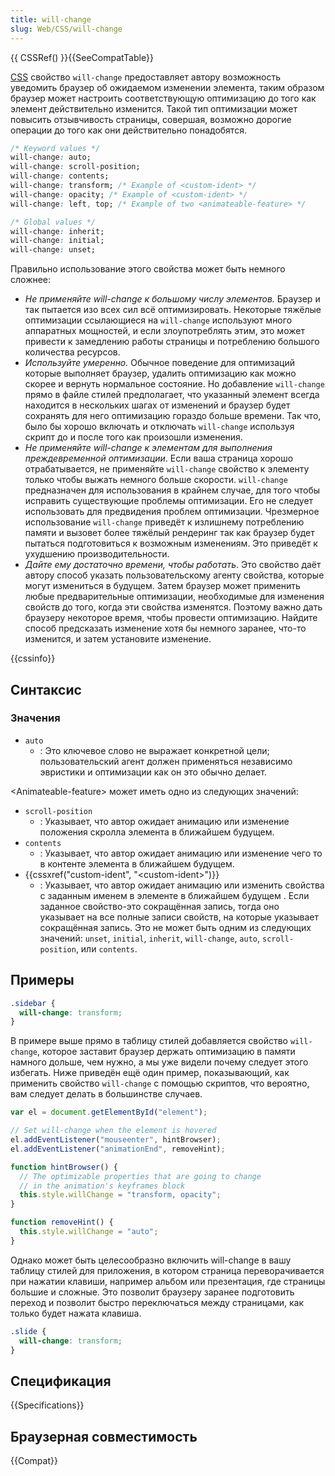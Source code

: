```yaml
---
title: will-change
slug: Web/CSS/will-change
---
```


{{ CSSRef() }}{{SeeCompatTable}}

[CSS](/ru/docs/Web/CSS) свойство `will-change` предоставляет автору возможность уведомить браузер об ожидаемом изменении элемента, таким образом браузер может настроить соответствующую оптимизацию до того как элемент действительно изменится. Такой тип оптимизации может повысить отзывчивость страницы, совершая, возможно дорогие операции до того как они действительно понадобятся.

```css
/* Keyword values */
will-change: auto;
will-change: scroll-position;
will-change: contents;
will-change: transform; /* Example of <custom-ident> */
will-change: opacity; /* Example of <custom-ident> */
will-change: left, top; /* Example of two <animateable-feature> */

/* Global values */
will-change: inherit;
will-change: initial;
will-change: unset;
```

Правильно использование этого свойства может быть немного сложнее:

- _Не применяйте will-change к большому числу элементов._ Браузер и так пытается изо всех сил всё оптимизировать. Некоторые тяжёлые оптимизации ссылающиеся на `will-change` используют много аппаратных мощностей, и если злоупотреблять этим, это может привести к замедлению работы страницы и потреблению большого количества ресурсов.
- _Используйте умеренно._ Обычное поведение для оптимизаций которые выполняет браузер, удалить оптимизацию как можно скорее и вернуть нормальное состояние. Но добавление `will-change` прямо в файле стилей предполагает, что указанный элемент всегда находится в нескольких шагах от изменений и браузер будет сохранять для него оптимизацию гораздо больше времени. Так что, было бы хорошо включать и отключать `will-change` используя скрипт до и после того как произошли изменения.
- _Не применяйте will-change к элементам для выполнения преждевременной оптимизации_. Если ваша страница хорошо отрабатывается, не применяйте `will-change` свойство к элементу только чтобы выжать немного больше скорости. `will-change` предназначен для использования в крайнем случае, для того чтобы исправить существующие проблемы оптимизации. Его не следует использовать для предвидения проблем оптимизации. Чрезмерное использование `will-change` приведёт к излишнему потреблению памяти и вызовет более тяжёлый рендеринг так как браузер будет пытаться подготовиться к возможным изменениям. Это приведёт к ухудшению производительности.
- _Дайте ему достаточно времени, чтобы работать_. Это свойство даёт автору способ указать пользовательскому агенту свойства, которые могут измениться в будущем. Затем браузер может применить любые предварительные оптимизации, необходимые для изменения свойств до того, когда эти свойства изменятся. Поэтому важно дать браузеру некоторое время, чтобы провести оптимизацию. Найдите способ предсказать изменение хотя бы немного заранее, что-то изменится, и затем установите изменение.

{{cssinfo}}

## Синтаксис

### Значения

- `auto`
  - : Это ключевое слово не выражает конкретной цели; пользовательский агент должен применяться независимо эвристики и оптимизации как он это обычно делает.

\<Animateable-feature> может иметь одно из следующих значений:

- `scroll-position`
  - : Указывает, что автор ожидает анимацию или изменение положения скролла элемента в ближайшем будущем.
- `contents`
  - : Указывает, что автор ожидает анимацию или изменение чего то в контенте элемента в ближайшем будущем.
- {{cssxref("custom-ident", "&lt;custom-ident&gt;")}}
  - : Указывает, что автор ожидает анимацию или изменить свойства с заданным именем в элементе в ближайшем будущем . Если заданное свойство-это сокращённая запись, тогда оно указывает на все полные записи свойств, на которые указывает сокращённая запись. Это не может быть одним из следующих значений: `unset`, `initial`, `inherit`, `will-change`, `auto`, `scroll-position`, или `contents`.

## Примеры

```css
.sidebar {
  will-change: transform;
}
```

В примере выше прямо в таблицу стилей добавляется свойство `will-change`, которое заставит браузер держать оптимизацию в памяти намного дольше, чем нужно, а мы уже видели почему следует этого избегать. Ниже приведён ещё один пример, показывающий, как применить свойство `will-change` с помощью скриптов, что вероятно, вам следует делать в большинстве случаев.

```js
var el = document.getElementById("element");

// Set will-change when the element is hovered
el.addEventListener("mouseenter", hintBrowser);
el.addEventListener("animationEnd", removeHint);

function hintBrowser() {
  // The optimizable properties that are going to change
  // in the animation's keyframes block
  this.style.willChange = "transform, opacity";
}

function removeHint() {
  this.style.willChange = "auto";
}
```

Однако может быть целесообразно включить will-change в вашу таблицу стилей для приложения, в котором страница переворачивается при нажатии клавиши, например альбом или презентация, где страницы большие и сложные. Это позволит браузеру заранее подготовить переход и позволит быстро переключаться между страницами, как только будет нажата клавиша.

```css
.slide {
  will-change: transform;
}
```

## Спецификация

{{Specifications}}

## Браузерная совместимость

{{Compat}}

